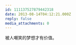 ```yaml
---
id: 111137527879442318
date: 2013-08-14T04:12:21.000Z
reply: false
media_attachments: 0
---
```


被人嘲笑的梦想才有价值。

